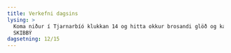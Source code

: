 ```yaml
---
title: Verkefni dagsins
lysing: >
  Koma niður í Tjarnarbíó klukkan 14 og hitta okkur brosandi glöð og kát JIBBÝ
  SKIBBÝ
dagsetning: 12/15
---
```


